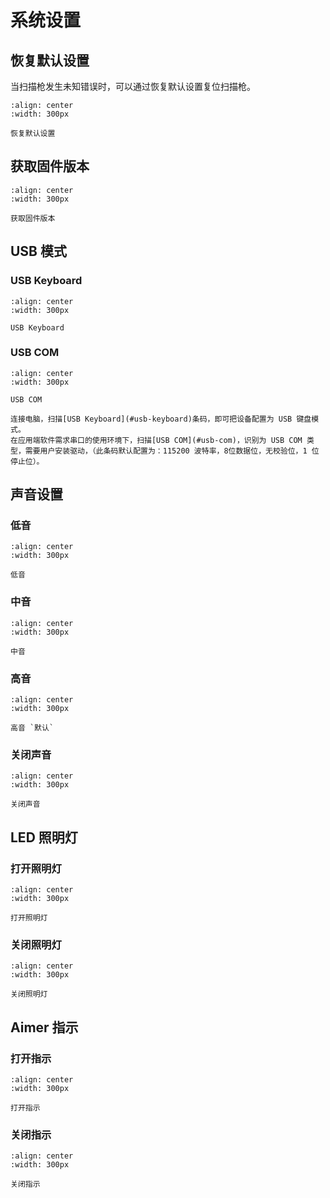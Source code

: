 # 系统设置

## 恢复默认设置
当扫描枪发生未知错误时，可以通过恢复默认设置复位扫描枪。

```{figure} ../../media/800006..png
:align: center
:width: 300px

恢复默认设置
```


## 获取固件版本

```{figure} ../../media/809005..png
:align: center
:width: 300px

获取固件版本
```

## USB 模式
### USB Keyboard

```{figure} ../../media/881001124..png
:align: center
:width: 300px

USB Keyboard
```


### USB COM

```{figure} ../../media/881001133..png
:align: center
:width: 300px

USB COM
```

```{note}
连接电脑，扫描[USB Keyboard](#usb-keyboard)条码，即可把设备配置为 USB 键盘模式。  
在应用端软件需求串口的使用环境下，扫描[USB COM](#usb-com)，识别为 USB COM 类型，需要用户安装驱动，（此条码默认配置为：115200 波特率，8位数据位，无校验位，1 位停止位）。
```

## 声音设置

### 低音
```{figure} ../../media/8410091..png
:align: center
:width: 300px

低音
```
  
### 中音
```{figure} ../../media/8410092..png
:align: center
:width: 300px

中音
```
  
### 高音
```{figure} ../../media/8410093..png
:align: center
:width: 300px

高音 `默认`
```
  
### 关闭声音
```{figure} ../../media/8410090..png
:align: center
:width: 300px

关闭声音
```


## LED 照明灯

### 打开照明灯
```{figure} ../../media/8980051..png
:align: center
:width: 300px

打开照明灯
```



### 关闭照明灯
```{figure} ../../media/8980050..png
:align: center
:width: 300px

关闭照明灯
```



## Aimer 指示


### 打开指示
```{figure} ../../media/8980022..png
:align: center
:width: 300px

打开指示
```



### 关闭指示
```{figure} ../../media/8980020..png
:align: center
:width: 300px

关闭指示
```
